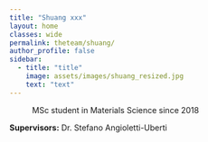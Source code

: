 ```yaml
---
title: "Shuang xxx"
layout: home
classes: wide
permalink: theteam/shuang/
author_profile: false
sidebar:
  - title: "title"
    image: assets/images/shuang_resized.jpg
    text: "text"
---
```


<p style="margin-left: 40px"> MSc student in Materials Science since 2018 <br /> 
    
  <strong>Supervisors:</strong> Dr. Stefano Angioletti-Uberti<br />
  

